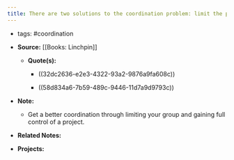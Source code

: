 ```yaml
---
title: There are two solutions to the coordination problem: limit the people or give one person authority to run the project
---
```


- tags: #coordination 

- **Source:** [[Books: Linchpin]]
	 - **Quote(s):** 
		 - ((32dc2636-e2e3-4322-93a2-9876a9fa608c))

		 - ((58d834a6-7b59-489c-9446-11d7a9d9793c))

- **Note:**
	 - Get a better coordination through limiting your group and gaining full control of a project.

- **Related Notes:**

- **Projects:**
